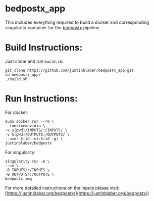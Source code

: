 # bedpostx_app
This includes everything required to build a docker and corresponding singularity container for the [bedpostx](https://github.com/justinblaber/bedpostx) pipeline.

# Build Instructions:
Just clone and run `build.sh`:
```
git clone https://github.com/justinblaber/bedpostx_app.git
cd bedpostx_app/
./build.sh
```

# Run Instructions:
For docker:
```
sudo docker run --rm \
--runtime=nvidia \
-v $(pwd)/INPUTS/:/INPUTS/ \
-v $(pwd)/OUTPUTS:/OUTPUTS/ \
--user $(id -u):$(id -g) \
justinblaber/bedpostx
```
For singularity:
```
singularity run -e \
--nv \
-B INPUTS/:/INPUTS \
-B OUTPUTS/:/OUTPUTS \
bedpostx.img
```
For more detailed instructions on the inputs please visit: [https://justinblaber.org/bedpostx/](https://justinblaber.org/bedpostx/)
